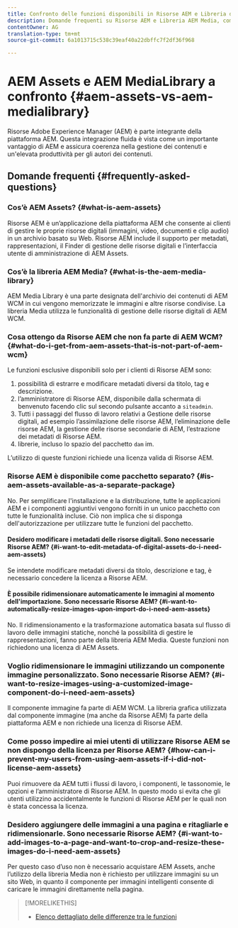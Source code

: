 ```yaml
---
title: Confronto delle funzioni disponibili in Risorse AEM e Libreria di AEM Media
description: Domande frequenti su Risorse AEM e Libreria AEM Media, comprese le differenze.
contentOwner: AG
translation-type: tm+mt
source-git-commit: 6a1013715c538c39eaf40a22dbffc7f2df36f968

---
```



# AEM Assets e AEM MediaLibrary a confronto {#aem-assets-vs-aem-medialibrary}

Risorse Adobe Experience Manager (AEM) è parte integrante della piattaforma AEM. Questa integrazione fluida è vista come un importante vantaggio di AEM e assicura coerenza nella gestione dei contenuti e un&#39;elevata produttività per gli autori dei contenuti.

## Domande frequenti {#frequently-asked-questions}

### Cos’è AEM Assets? {#what-is-aem-assets}

Risorse AEM è un’applicazione della piattaforma AEM che consente ai clienti di gestire le proprie risorse digitali (immagini, video, documenti e clip audio) in un archivio basato su Web. Risorse AEM include il supporto per metadati, rappresentazioni, il Finder di gestione delle risorse digitali e l’interfaccia utente di amministrazione di AEM Assets.

### Cos’è la libreria AEM Media? {#what-is-the-aem-media-library}

AEM Media Library è una parte designata dell&#39;archivio dei contenuti di AEM WCM in cui vengono memorizzate le immagini e altre risorse condivise. La libreria Media utilizza le funzionalità di gestione delle risorse digitali di AEM WCM.

### Cosa ottengo da Risorse AEM che non fa parte di AEM WCM? {#what-do-i-get-from-aem-assets-that-is-not-part-of-aem-wcm}

Le funzioni esclusive disponibili solo per i clienti di Risorse AEM sono:

1. possibilità di estrarre e modificare metadati diversi da titolo, tag e descrizione.
1. l’amministratore di Risorse AEM, disponibile dalla schermata di benvenuto facendo clic sul secondo pulsante accanto a `siteadmin`.
1. Tutti i passaggi del flusso di lavoro relativi a Gestione delle risorse digitali, ad esempio l’assimilazione delle risorse AEM, l’eliminazione delle risorse AEM, la gestione delle risorse secondarie di AEM, l’estrazione dei metadati di Risorse AEM.
1. librerie, incluso lo spazio del pacchetto `dam` im.

L’utilizzo di queste funzioni richiede una licenza valida di Risorse AEM.

### Risorse AEM è disponibile come pacchetto separato? {#is-aem-assets-available-as-a-separate-package}

No. Per semplificare l&#39;installazione e la distribuzione, tutte le applicazioni AEM e i componenti aggiuntivi vengono forniti in un unico pacchetto con tutte le funzionalità incluse. Ciò non implica che si disponga dell&#39;autorizzazione per utilizzare tutte le funzioni del pacchetto.

#### Desidero modificare i metadati delle risorse digitali. Sono necessarie Risorse AEM? {#i-want-to-edit-metadata-of-digital-assets-do-i-need-aem-assets}

Se intendete modificare metadati diversi da titolo, descrizione e tag, è necessario concedere la licenza a Risorse AEM.

#### È possibile ridimensionare automaticamente le immagini al momento dell&#39;importazione. Sono necessarie Risorse AEM? {#i-want-to-automatically-resize-images-upon-import-do-i-need-aem-assets}

No. Il ridimensionamento e la trasformazione automatica basata sul flusso di lavoro delle immagini statiche, nonché la possibilità di gestire le rappresentazioni, fanno parte della libreria AEM Media. Queste funzioni non richiedono una licenza di AEM Assets.

### Voglio ridimensionare le immagini utilizzando un componente immagine personalizzato. Sono necessarie Risorse AEM? {#i-want-to-resize-images-using-a-customized-image-component-do-i-need-aem-assets}

Il componente immagine fa parte di AEM WCM. La libreria grafica utilizzata dal componente immagine (ma anche da Risorse AEM) fa parte della piattaforma AEM e non richiede una licenza di Risorse AEM.

### Come posso impedire ai miei utenti di utilizzare Risorse AEM se non dispongo della licenza per Risorse AEM? {#how-can-i-prevent-my-users-from-using-aem-assets-if-i-did-not-license-aem-assets}

Puoi rimuovere da AEM tutti i flussi di lavoro, i componenti, le tassonomie, le opzioni e l’amministratore di Risorse AEM. In questo modo si evita che gli utenti utilizzino accidentalmente le funzioni di Risorse AEM per le quali non è stata concessa la licenza.

### Desidero aggiungere delle immagini a una pagina e ritagliarle e ridimensionarle. Sono necessarie Risorse AEM? {#i-want-to-add-images-to-a-page-and-want-to-crop-and-resize-these-images-do-i-need-aem-assets}

Per questo caso d’uso non è necessario acquistare AEM Assets, anche l’utilizzo della libreria Media non è richiesto per utilizzare immagini su un sito Web, in quanto il componente per immagini intelligenti consente di caricare le immagini direttamente nella pagina.

>[!MORELIKETHIS]
>
>* [Elenco dettagliato delle differenze tra le funzioni](https://docs.adobe.com/content/help/en/experience-manager-65/assets/administer/medialibrary.html#listoffeatures)


